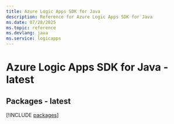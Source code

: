 ```yaml
---
title: Azure Logic Apps SDK for Java
description: Reference for Azure Logic Apps SDK for Java
ms.date: 07/28/2025
ms.topic: reference
ms.devlang: java
ms.service: logicapps
---
```

# Azure Logic Apps SDK for Java - latest
## Packages - latest
[!INCLUDE [packages](logic-apps-index.md)]